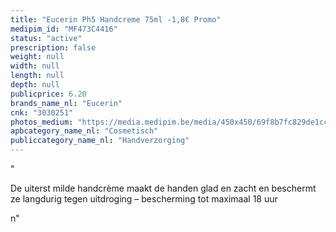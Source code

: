 ```yaml
---
title: "Eucerin Ph5 Handcreme 75ml -1,8€ Promo"
medipim_id: "MF473C4416"
status: "active"
prescription: false
weight: null
width: null
length: null
depth: null
publicprice: 6.20
brands_name_nl: "Eucerin"
cnk: "3030251"
photos_medium: "https://media.medipim.be/media/450x450/69f8b7fc829de1ccecc625488580a0af15056863.jpg"
apbcategory_name_nl: "Cosmetisch"
publiccategory_name_nl: "Handverzorging"
---
```

"<p>De uiterst milde handcrème maakt de handen glad en zacht en beschermt ze langdurig tegen uitdroging – bescherming tot maximaal 18 uur</p>n"
